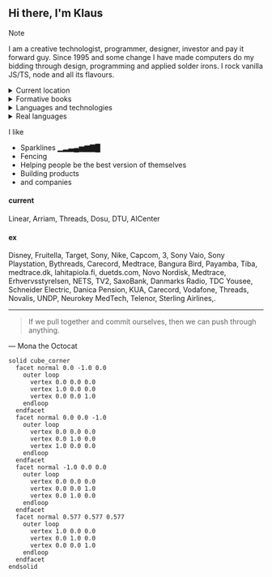 ## Hi there, I'm Klaus

> [!NOTE]
> I am a creative technologist, programmer, designer, investor and pay it forward guy.
> Since 1995 and some change I have made computers do my bidding through design, programming and applied solder irons.
> I rock vanilla JS/TS, node and all its flavours.



<details>
<summary>Current location</summary>
<!-- just because geojson is kinda fun -->

```geojson
{
  "type": "FeatureCollection",
  "features": [
    {
      "type": "Feature",
      "id": 1,
      "properties": {
        "ID": 0,
        "name": "I'm usually around here somewhere"
      },
      "geometry": {
        "type": "Polygon",
        "coordinates": [
          [
            [12.5683, 55.7135],
            [12.5747, 55.7129],
            [12.5807, 55.7109],
            [12.5858, 55.7077],
            [12.5897, 55.7035],
            [12.5918, 55.6988],
            [12.5918, 55.6937],
            [12.5897, 55.6889],
            [12.5858, 55.6847],
            [12.5807, 55.6815],
            [12.5747, 55.6795],
            [12.5683, 55.6789],
            [12.5619, 55.6795],
            [12.5559, 55.6815],
            [12.5508, 55.6847],
            [12.5467, 55.6889],
            [12.5446, 55.6937],
            [12.5446, 55.6988],
            [12.5467, 55.7035],
            [12.5508, 55.7077],
            [12.5559, 55.7109],
            [12.5619, 55.7129],
            [12.5683, 55.7135]
          ]
        ]
      }
    }
  ]
}
```

</details>


<details>
<summary>Formative books</summary>

[The Elements of Typographic style](https://typographica.org/typography-books/the-elements-of-typographic-style-4th-edition/)

[Understanding media](https://mitpress.mit.edu/9780262631594/understanding-media/)

[No logo](https://en.wikipedia.org/wiki/No_Logo)

[D&D 4th edition](https://dungeonsdragons.fandom.com/wiki/Dungeons_%26_Dragons_4th_edition)

[NASA standards manual](https://standardsmanual.com/products/nasa-graphics-standards-manual)

[Raster systeme](https://monoskop.org/images/a/a4/Mueller-Brockmann_Josef_Grid_Systems_in_Graphic_Design_Raster_Systeme_fuer_die_Visuele_Gestaltung_English_German_no_OCR.pdf)

[The Visual Display of Quantitative Information](https://www.amazon.com/Visual-Display-Quantitative-Information/dp/1930824130)

[Envisioning Information](https://www.amazon.com/Envisioning-Information-Edward-R-Tufte/dp/0961392118)
</details>

<details>
<summary>Languages and technologies</summary>

- **Programming Languages**: JavaScript, TypeScript, PHP, Python, Ruby, HTML, CSS, ActionScript, SQL, DHTML
- **Frameworks & Libraries**: React, React Native, Redux, Angular, Preact, Vue, Lit.dev, Stencil.js, Prototype, Riot, WebComponents, Nuxt, Bootstrap, Material UI, Node.js, Express, Electron, Cordova, PhoneGap, Backbone, Spine, Sitecore, Zend, i18n, Jest, Sharp, Storybook, Webpack, Varnish, Traefik, Heroku, Firebase, i18n, Bitbucket Pipelines, Atomic Design, Apollo, WebSockets, Microservices, API Development, GraphQL, Redis, JSON, AJAX, jQuery
- **Databases & Storage**: Redis, MySQL, MongoDB
- **DevOps & CI/CD**: Jenkins, Docker, Kubernetes, Azure, Gradle, Helm, Jenkins, Git, Bitbucket, BrowserSync, VS2012, Confluence, Sitecore, GitHub, Travis CI, Bitbucket Pipelines, Git, Jira, Caddy Server, Playwright, Azure DevOps
- **3D & Graphics**: MATLAB, After Effects, Photoshop, D3.js, SVG, SVG Icon Libraries, GMAX, Flash, Final Cut, Protools, Maya, Renderman, GIMP, Illustrator, 3js, Vector Manipulations
- **Testing & Automation**: Playwright, Jest, Selenium, WebDriver, Mocha, Visual Regression Testing, TDD, e2e Testing, Visual Diff Testing
- **Backend & Servers**: ASP.NET MVC, JWT, OpenAPI, Web Services, REST APIs, Zod.dev, OpenShift, RabbitMQ, Symbol Locked Messages, WebSocket APIs
- **Game Engines & Physics**: Physics in Flash, Three.js, Self-Brewed Physics Engine
- **Security & Auth**: JWT, Auth0, OTP, SSO, OpenAPI, SHA, FacialID, Security, Cryptography
- **Other**: Microarchitectures, Agile, SCRUM, F5, BigIp, Memcached, XMPP, Eleventy, Design Tokens, Accessibility Compliance, REST, WebWorkers, Kafka, NASA API, GraphQL, RealPlayer, Audio & Video Integration

</details>

<details>
<summary>Real languages </summary>

- **English**: Fluent
- **Danish**: Fluent
- **German**: Fluent
- **Swedish/Norwegian**: semi fluent
- **French**: enough to get in trouble
- **Italian**: Junior apprentice
- **Japanese**: Junior apprentice
- **Latin**: Senior apprentice

</details>

I like 
 - Sparklines __▁▂▃▄▅▆▇█__
 - Fencing
 - Helping people be the best version of themselves
 - Building products
 - and companies



#### current

Linear, Arriam, Threads, Dosu, DTU, AICenter

#### ex 

Disney, Fruitella, Target, Sony, Nike, Capcom, 3, Sony Vaio, Sony Playstation, Bythreads, Carecord, Medtrace, Bangura Bird, Payamba, Tiba, medtrace.dk, lahitapiola.fi, duetds.com, Novo Nordisk, Medtrace, Erhvervsstyrelsen, NETS, TV2, SaxoBank, Danmarks Radio, TDC Yousee, Schneider Electric, Danica Pension, KUA, Carecord, Vodafone, Threads, Novalis, UNDP, Neurokey MedTech, Telenor, Sterling Airlines,.


---
> If we pull together and commit ourselves, then we can push through anything.

— Mona the Octocat


```stl
solid cube_corner
  facet normal 0.0 -1.0 0.0
    outer loop
      vertex 0.0 0.0 0.0
      vertex 1.0 0.0 0.0
      vertex 0.0 0.0 1.0
    endloop
  endfacet
  facet normal 0.0 0.0 -1.0
    outer loop
      vertex 0.0 0.0 0.0
      vertex 0.0 1.0 0.0
      vertex 1.0 0.0 0.0
    endloop
  endfacet
  facet normal -1.0 0.0 0.0
    outer loop
      vertex 0.0 0.0 0.0
      vertex 0.0 0.0 1.0
      vertex 0.0 1.0 0.0
    endloop
  endfacet
  facet normal 0.577 0.577 0.577
    outer loop
      vertex 1.0 0.0 0.0
      vertex 0.0 1.0 0.0
      vertex 0.0 0.0 1.0
    endloop
  endfacet
endsolid
```
